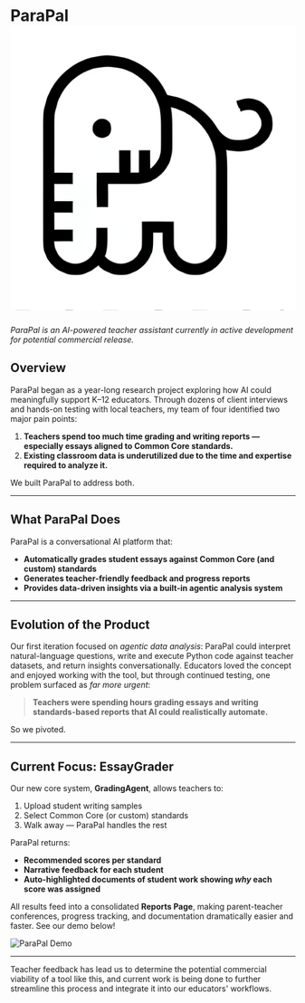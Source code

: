 # ParaPal ![ParaPal Logo](./parapal-2.png)

_ParaPal is an AI-powered teacher assistant currently in active development for potential commercial release._

## Overview

ParaPal began as a year-long research project exploring how AI could meaningfully support K–12 educators. Through dozens of client interviews and hands-on testing with local teachers, my team of four identified two major pain points:

1. **Teachers spend too much time grading and writing reports — especially essays aligned to Common Core standards.**  
2. **Existing classroom data is underutilized due to the time and expertise required to analyze it.**

We built ParaPal to address both.

---

## What ParaPal Does

ParaPal is a conversational AI platform that:

- **Automatically grades student essays against Common Core (and custom) standards**
- **Generates teacher-friendly feedback and progress reports**  
- **Provides data-driven insights via a built-in agentic analysis system**

---

## Evolution of the Product

Our first iteration focused on *agentic data analysis*: ParaPal could interpret natural-language questions, write and execute Python code against teacher datasets, and return insights conversationally. Educators loved the concept and enjoyed working with the tool, but through continued testing, one problem surfaced as *far more urgent*:

> **Teachers were spending hours grading essays and writing standards-based reports that AI could realistically automate.**

So we pivoted.

---

## Current Focus: EssayGrader

Our new core system, **GradingAgent**, allows teachers to:

1. Upload student writing samples  
2. Select Common Core (or custom) standards  
3. Walk away — ParaPal handles the rest

ParaPal returns:

- **Recommended scores per standard**
- **Narrative feedback for each student**
- **Auto-highlighted documents of student work showing *why* each score was assigned**

All results feed into a consolidated **Reports Page**, making parent-teacher conferences, progress tracking, and documentation dramatically easier and faster. See our demo below!

![ParaPal Demo](Parapal-demo.gif)

---

Teacher feedback has lead us to determine the potential commercial viability of a tool like this, and current work is being done to further streamline this process and integrate it into our educators' workflows.
